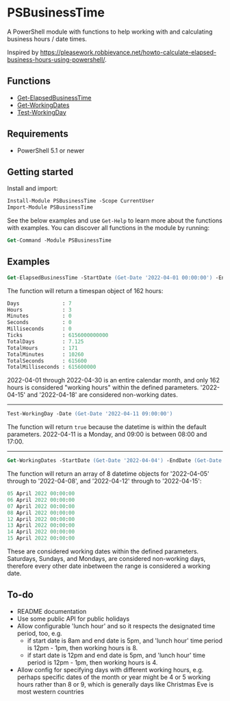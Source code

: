# PSBusinessTime

A PowerShell module with functions to help working with and calculating business hours / date times.

Inspired by https://pleasework.robbievance.net/howto-calculate-elapsed-business-hours-using-powershell/.

## Functions

- [Get-ElapsedBusinessTime](docs/Get-ElapsedBusinessTime.md)
- [Get-WorkingDates](docs/Get-WorkingDates.md)
- [Test-WorkingDay](docs/Test-WorkingDay.md)

## Requirements

- PowerShell 5.1 or newer

## Getting started

Install and import:

```ps
Install-Module PSBusinessTime -Scope CurrentUser
Import-Module PSBusinessTime
```

See the below examples and use `Get-Help` to learn more about the functions with examples. You can discover all functions in the module by running:

```ps
Get-Command -Module PSBusinessTime
```

## Examples

```ps
Get-ElapsedBusinessTime -StartDate (Get-Date '2022-04-01 00:00:00') -EndDate (Get-Date '2022-04-30 23:59:59') -NonWorkingDates (Get-Date '2022-04-15'), (Get-Date '2022-04-18')
```

The function will return a timespan object of 162 hours:

```ps
Days              : 7
Hours             : 3
Minutes           : 0
Seconds           : 0
Milliseconds      : 0
Ticks             : 6156000000000
TotalDays         : 7.125
TotalHours        : 171
TotalMinutes      : 10260
TotalSeconds      : 615600
TotalMilliseconds : 615600000
```

2022-04-01 through 2022-04-30 is an entire calendar month, and only 162 hours is considered "working hours" within the defined parameters. '2022-04-15' and '2022-04-18' are considered non-working dates.

___

```ps
Test-WorkingDay -Date (Get-Date '2022-04-11 09:00:00')
```

The function will return `true` because the datetime is within the default parameters. 2022-04-11 is a Monday, and 09:00 is between 08:00 and 17:00.

___

```ps
Get-WorkingDates -StartDate (Get-Date '2022-04-04') -EndDate (Get-Date '2022-04-17') -NonWorkingDaysOfWeek 'Saturday','Sunday','Monday'
```

The function will return an array of 8 datetime objects for '2022-04-05' through to '2022-04-08', and '2022-04-12' through to '2022-04-15':

```ps
05 April 2022 00:00:00
06 April 2022 00:00:00
07 April 2022 00:00:00
08 April 2022 00:00:00
12 April 2022 00:00:00
13 April 2022 00:00:00
14 April 2022 00:00:00
15 April 2022 00:00:00
```

These are considered working dates within the defined parameters. Saturdays, Sundays, and Mondays, are considered non-working days, therefore every other date inbetween the range is considered a working date.

## To-do

- README documentation
- Use some public API for public holidays
- Allow configurable 'lunch hour' and so it respects the designated time period, too, e.g.
  - if start date is 8am and end date is 5pm, and 'lunch hour' time period is 12pm - 1pm, then working hours is 8.
  - if start date is 12pm and end date is 5pm, and 'lunch hour' time period is 12pm - 1pm, then working hours is 4.
- Allow config for specifying days with different working hours, e.g. perhaps specific dates of the month or year might be 4 or 5 working hours rather than 8 or 9, which is generally days like Christmas Eve is most western countries
